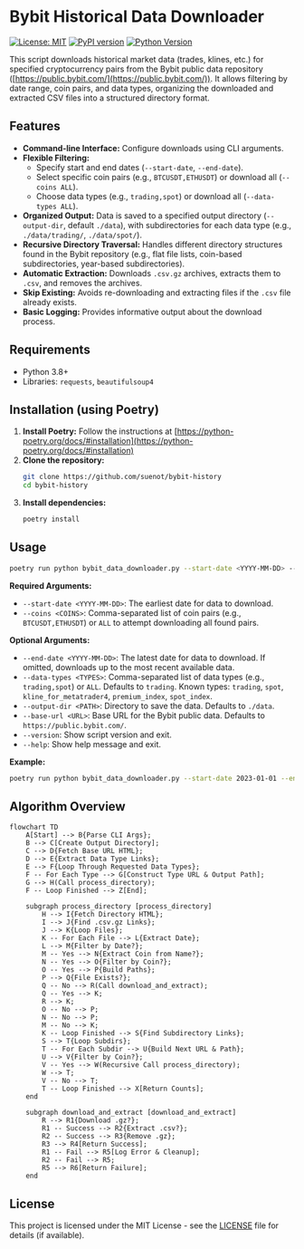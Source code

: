 # Bybit Historical Data Downloader

[![License: MIT](https://img.shields.io/badge/License-MIT-yellow.svg)](https://opensource.org/licenses/MIT)
[![PyPI version](https://badge.fury.io/py/bybit-history.svg)](https://pypi.org/project/bybit-history/)
[![Python Version](https://img.shields.io/pypi/pyversions/bybit-history)](https://pypi.org/project/bybit-history/)

This script downloads historical market data (trades, klines, etc.) for specified cryptocurrency pairs from the Bybit public data repository ([https://public.bybit.com/](https://public.bybit.com/)). It allows filtering by date range, coin pairs, and data types, organizing the downloaded and extracted CSV files into a structured directory format.

## Features

*   **Command-line Interface:** Configure downloads using CLI arguments.
*   **Flexible Filtering:**
    *   Specify start and end dates (`--start-date`, `--end-date`).
    *   Select specific coin pairs (e.g., `BTCUSDT,ETHUSDT`) or download all (`--coins ALL`).
    *   Choose data types (e.g., `trading,spot`) or download all (`--data-types ALL`).
*   **Organized Output:** Data is saved to a specified output directory (`--output-dir`, default `./data`), with subdirectories for each data type (e.g., `./data/trading/`, `./data/spot/`).
*   **Recursive Directory Traversal:** Handles different directory structures found in the Bybit repository (e.g., flat file lists, coin-based subdirectories, year-based subdirectories).
*   **Automatic Extraction:** Downloads `.csv.gz` archives, extracts them to `.csv`, and removes the archives.
*   **Skip Existing:** Avoids re-downloading and extracting files if the `.csv` file already exists.
*   **Basic Logging:** Provides informative output about the download process.

## Requirements

*   Python 3.8+
*   Libraries: `requests`, `beautifulsoup4`

## Installation (using Poetry)

1.  **Install Poetry:** Follow the instructions at [https://python-poetry.org/docs/#installation](https://python-poetry.org/docs/#installation)
2.  **Clone the repository:**
    ```bash
    git clone https://github.com/suenot/bybit-history
    cd bybit-history
    ```
3.  **Install dependencies:**
    ```bash
    poetry install
    ```

## Usage

```bash
poetry run python bybit_data_downloader.py --start-date <YYYY-MM-DD> --coins <COINS> [OPTIONS]
```

**Required Arguments:**

*   `--start-date <YYYY-MM-DD>`: The earliest date for data to download.
*   `--coins <COINS>`: Comma-separated list of coin pairs (e.g., `BTCUSDT,ETHUSDT`) or `ALL` to attempt downloading all found pairs.

**Optional Arguments:**

*   `--end-date <YYYY-MM-DD>`: The latest date for data to download. If omitted, downloads up to the most recent available data.
*   `--data-types <TYPES>`: Comma-separated list of data types (e.g., `trading,spot`) or `ALL`. Defaults to `trading`. Known types: `trading`, `spot`, `kline_for_metatrader4`, `premium_index`, `spot_index`.
*   `--output-dir <PATH>`: Directory to save the data. Defaults to `./data`.
*   `--base-url <URL>`: Base URL for the Bybit public data. Defaults to `https://public.bybit.com/`.
*   `--version`: Show script version and exit.
*   `--help`: Show help message and exit.

**Example:**

```bash
poetry run python bybit_data_downloader.py --start-date 2023-01-01 --end-date 2023-01-31 --coins BTCUSDT,ETHUSDT --data-types trading,spot --output-dir ./bybit_data
```

## Algorithm Overview

```mermaid
flowchart TD
    A[Start] --> B{Parse CLI Args};
    B --> C[Create Output Directory];
    C --> D{Fetch Base URL HTML};
    D --> E{Extract Data Type Links};
    E --> F{Loop Through Requested Data Types};
    F -- For Each Type --> G[Construct Type URL & Output Path];
    G --> H(Call process_directory);
    F -- Loop Finished --> Z[End];

    subgraph process_directory [process_directory]
        H --> I{Fetch Directory HTML};
        I --> J{Find .csv.gz Links};
        J --> K{Loop Files};
        K -- For Each File --> L{Extract Date};
        L --> M{Filter by Date?};
        M -- Yes --> N{Extract Coin from Name?};
        N -- Yes --> O{Filter by Coin?};
        O -- Yes --> P{Build Paths};
        P --> Q{File Exists?};
        Q -- No --> R(Call download_and_extract);
        Q -- Yes --> K;
        R --> K;
        O -- No --> P; 
        N -- No --> P; 
        M -- No --> K;
        K -- Loop Finished --> S{Find Subdirectory Links};
        S --> T{Loop Subdirs};
        T -- For Each Subdir --> U{Build Next URL & Path};
        U --> V{Filter by Coin?};
        V -- Yes --> W(Recursive Call process_directory);
        W --> T;
        V -- No --> T;
        T -- Loop Finished --> X[Return Counts];
    end

    subgraph download_and_extract [download_and_extract]
        R --> R1{Download .gz?};
        R1 -- Success --> R2{Extract .csv?};
        R2 -- Success --> R3{Remove .gz};
        R3 --> R4[Return Success];
        R1 -- Fail --> R5[Log Error & Cleanup];
        R2 -- Fail --> R5;
        R5 --> R6[Return Failure];
    end
```

## License

This project is licensed under the MIT License - see the [LICENSE](LICENSE) file for details (if available). 